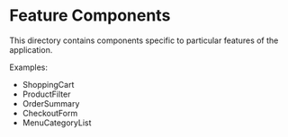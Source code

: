 # Feature Components

This directory contains components specific to particular features of the application.

Examples:
- ShoppingCart
- ProductFilter
- OrderSummary
- CheckoutForm
- MenuCategoryList
